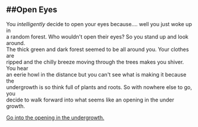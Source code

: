 ##Open Eyes
---
You _intelligently_ decide to open your eyes because.... well you just woke up in   
a random forest. Who wouldn't open their eyes? So you stand up and look around.   
The thick green and dark forest seemed to be all around you. Your clothes are   
ripped and the chilly breeze moving through the trees makes you shiver. You hear   
an eerie howl  in the distance but you can't see what is making it because the   
undergrowth is so think full of plants and roots. So with nowhere else to go, you   
decide to walk forward into what seems like an opening in the under growth. 


[Go into the opening in the undergrowth.](forest.md)
